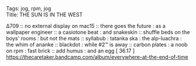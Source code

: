Tags: jog, rpm, jog  
Title: THE SUN IS IN THE WEST
  
∆709 :: no external display on mac15 :: there goes the future : as a wallpaper engineer :: a casiotone beat : and snakeskin :: shuffle beds on the boys' rooms : but not the mats  :: syllabub : tatanka ska : the alp-luachra : the whim of ananke :: blackdot : while #2™ is away :: carbon plates : a noob on rpm : fast brick :: add humus : and an egg 
[ 36.17 ]
<https://thecaretaker.bandcamp.com/album/everywhere-at-the-end-of-time>  
